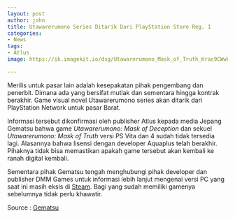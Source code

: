 ```yaml
---
layout: post
author: john
title: Utawarerumono Series Ditarik Dari PlayStation Store Reg. 1
categories:
- News
tags:
- Atlus
image: https://ik.imagekit.io/dsg/Utawarerumono_Mask_of_Truth_Krac9CWwb.jpg

---
```

Merilis untuk pasar lain adalah kesepakatan pihak pengembang dan penerbit. Dimana ada yang bersifat mutlak dan sementara hingga kontrak berakhir. Game visual novel Utawarerumono series akan ditarik dari PlayStation Network untuk pasar Barat.

Informasi tersebut dikonfirmasi oleh publisher Atlus kepada media Jepang Gematsu bahwa game _Utawarerumono: Mask of Deception_ dan sekuel _Utawarerumono: Mask of Truth_ versi PS Vita dan 4 sudah tidak tersedia lagi. Alasannya bahwa lisensi dengan developer Aquaplus telah berakhir. Pihaknya tidak bisa memastikan apakah game tersebut akan kembali ke ranah digital kembali.

Sementara pihak Gematsu tengah menghubungi pihak developer dan publisher DMM Games untuk informasi lebih lanjut mengenai versi PC yang saat ini masih eksis di [Steam](https://store.steampowered.com/app/1149550/Utawarerumono_Mask_of_Deception/). Bagi yang sudah memiliki gamenya sebelumnya tidak perlu khawatir.

Source : [Gematsu](https://www.gematsu.com/2021/01/utawarerumono-mask-of-deception-and-mask-of-truth-delisted-from-playstation-store-in-the-west-as-licensing-expires)